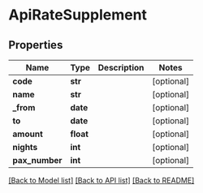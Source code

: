 # ApiRateSupplement

## Properties
Name | Type | Description | Notes
------------ | ------------- | ------------- | -------------
**code** | **str** |  | [optional] 
**name** | **str** |  | [optional] 
**_from** | **date** |  | [optional] 
**to** | **date** |  | [optional] 
**amount** | **float** |  | [optional] 
**nights** | **int** |  | [optional] 
**pax_number** | **int** |  | [optional] 

[[Back to Model list]](../README.md#documentation-for-models) [[Back to API list]](../README.md#documentation-for-api-endpoints) [[Back to README]](../README.md)


